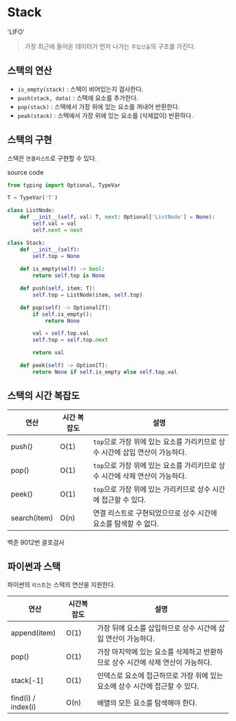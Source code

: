 # Stack
'LIFO'
> 가장 최근에 들어온 데이터가 먼저 나가는 `후입선출`의 구조를 가진다.

## 스택의 연산
- `is_empty(stack)` : 스택이 비어있는지 검사한다.
- `push(stack, data)` : 스택에 요소를 추가한다.
- `pop(stack)` : 스택에서 가장 위에 있는 요소를 꺼내어 반환한다.
- `peak(stack)` : 스택에서 가장 위에 있는 요소를 (삭제없이) 반환하다.

## 스택의 구현
스택은 `연결리스트`로 구현할 수 있다.

source code
```python
from typing import Optional, TypeVar

T = TypeVar('T')

class ListNode:
    def __init__(self, val: T, next: Optional['ListNode'] = None):
        self.val = val
        self.next = next

class Stack:
    def __init__(self):
        self.top = None
    
    def is_empty(self) -> bool:
        return self.top is None

    def push(self, item: T):
        self.top = ListNode(item, self.top)

    def pop(self) -> Optional[T]:
        if self.is_empty():
            return None

        val = self.top.val
        self.top = self.top.next

        return val

    def peek(self) -> Option[T]:
        return None if self.is_empty else self.top.val
```

## 스택의 시간 복잡도
| 연산         | 시간 복잡도 | 설명                                                         |
| ------------ | ----------- | ------------------------------------------------------------ |
| push()       | O(1)        | `top`으로 가장 위에 있는 요소를 가리키므로 상수 시간에 삽입 연산이 가능하다. |
| pop()        | O(1)        | `top`으로 가장 위에 있는 요소를 가리키므로 상수 시간에 삭제 연산이 가능하다. |
| peek()       | O(1)        | `top`으로 가장 위에 있는 가리키므로 상수 시간에 접근할 수 있다. |
| search(item) | O(n)        | 연결 리스트로 구현되었으므로 상수 시간에 요소를 탐색할 수 없다. |

백준 9012번 괄호검사

## 파이썬과 스택

파이썬의 `리스트`는 스택의 연산을 지원한다.

| 연산               | 시간복잡도 | 설명                                                         |
| ------------------ | ---------- | ------------------------------------------------------------ |
| append(item)       | O(1)       | 가장 뒤에 요소를 삽입하므로 상수 시간에 삽입 연산이 가능하다. |
| pop()              | O(1)       | 가장 마지막에 있는 요소를 삭제하고 반환하므로 상수 시간에 삭제 연산이 가능하다. |
| stack[-1]          | O(1)       | 인덱스로 요소에 접근하므로 가장 위에 있는 요소에 상수 시간에 접근할 수 있다. |
| find(i) / index(i) | O(n)       | 배열의 모든 요소를 탐색해야 한다.                            |
